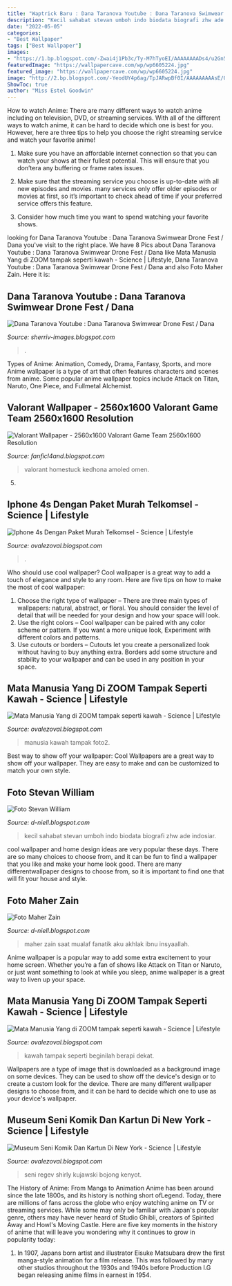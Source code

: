 ```yaml
---
title: "Waptrick Baru : Dana Taranova Youtube : Dana Taranova Swimwear Drone Fest / Dana"
description: "Kecil sahabat stevan umboh indo biodata biografi zhw ade indosiar"
date: "2022-05-05"
categories:
- "Best Wallpaper"
tags: ["Best Wallpaper"]
images:
- "https://1.bp.blogspot.com/-Zwai4j1Pb3c/Ty-M7hTyoEI/AAAAAAAADs4/u2Gn50P8MPQ/s1600/iPhone4s_hands_on8_gallery_post.jpg"
featuredImage: "https://wallpapercave.com/wp/wp6605224.jpg"
featured_image: "https://wallpapercave.com/wp/wp6605224.jpg"
image: "http://2.bp.blogspot.com/-YeodUY4p6ag/TpJARwpBf0I/AAAAAAAAAsE/QA5clGfjw1o/s1600/Foto+Maher+Zain+%25281%2529.jpg"
ShowToc: true
author: "Miss Estel Goodwin"
---
```



How to watch Anime: There are many different ways to watch anime including on television, DVD, or streaming services.
With all of the different ways to watch anime, it can be hard to decide which one is best for you. However, here are three tips to help you choose the right streaming service and watch your favorite anime!
1. Make sure you have an affordable internet connection so that you can watch your shows at their fullest potential. This will ensure that you don’tera any buffering or frame rates issues.

2. Make sure that the streaming service you choose is up-to-date with all new episodes and movies. many services only offer older episodes or movies at first, so it’s important to check ahead of time if your preferred service offers this feature.

3. Consider how much time you want to spend watching your favorite shows.

	

		
looking for Dana Taranova Youtube : Dana Taranova Swimwear Drone Fest / Dana you've visit to the right place. We have 8 Pics about Dana Taranova Youtube : Dana Taranova Swimwear Drone Fest / Dana like Mata Manusia Yang di ZOOM tampak seperti kawah - Science | Lifestyle, Dana Taranova Youtube : Dana Taranova Swimwear Drone Fest / Dana and also Foto Maher Zain. Here it is:
		
    
## Dana Taranova Youtube : Dana Taranova Swimwear Drone Fest / Dana

<img loading=lazy src="https://i.playboard.app/p/AAUvwniCmLXpPgKZg6EP2gcEgc-3Qd0jbCUGkSTfauBQBg/default.jpg" onerror="this.onerror=null;this.src='https://tse2.mm.bing.net/th?id=OIP.8tJe0pA7g7C1D8WWsc6S4wHaHa&amp;pid=15.1';" alt="Dana Taranova Youtube : Dana Taranova Swimwear Drone Fest / Dana">

_Source: sherriv-images.blogspot.com_

>. 

	

Types of Anime: Animation, Comedy, Drama, Fantasy, Sports, and more
Anime wallpaper is a type of art that often features characters and scenes from anime. Some popular anime wallpaper topics include Attack on Titan, Naruto, One Piece, and Fullmetal Alchemist.

    
## Valorant Wallpaper - 2560x1600 Valorant Game Team 2560x1600 Resolution

<img loading=lazy src="https://wallpapercave.com/wp/wp6605224.jpg" onerror="this.onerror=null;this.src='https://tse4.mm.bing.net/th?id=OIP.CDBtAMfSlW4fd_v9RvKfcwHaNK&amp;pid=15.1';" alt="Valorant Wallpaper - 2560x1600 Valorant Game Team 2560x1600 Resolution">

_Source: fanficl4and.blogspot.com_

>valorant homestuck kedhona amoled omen. 

	

5.

    
## Iphone 4s Dengan Paket Murah Telkomsel - Science | Lifestyle

<img loading=lazy src="https://1.bp.blogspot.com/-Zwai4j1Pb3c/Ty-M7hTyoEI/AAAAAAAADs4/u2Gn50P8MPQ/s1600/iPhone4s_hands_on8_gallery_post.jpg" onerror="this.onerror=null;this.src='https://tse4.mm.bing.net/th?id=OIP.1i9z0ZBi3Gh0XU7Fw0ldZQHaHz&amp;pid=15.1';" alt="Iphone 4s Dengan Paket Murah Telkomsel - Science | Lifestyle">

_Source: ovalezoval.blogspot.com_

>. 

	

Who should use cool wallpaper?
Cool wallpaper is a great way to add a touch of elegance and style to any room. Here are five tips on how to make the most of cool wallpaper: 
1) Choose the right type of wallpaper – There are three main types of wallpapers: natural, abstract, or floral. You should consider the level of detail that will be needed for your design and how your space will look. 
2) Use the right colors – Cool wallpaper can be paired with any color scheme or pattern. If you want a more unique look, Experiment with different colors and patterns. 
3) Use cutouts or borders – Cutouts let you create a personalized look without having to buy anything extra. Borders add some structure and stability to your wallpaper and can be used in any position in your space.

    
## Mata Manusia Yang Di ZOOM Tampak Seperti Kawah - Science | Lifestyle

<img loading=lazy src="https://1.bp.blogspot.com/-Y4soPBvBSTw/TWPlQYvs7VI/AAAAAAAABAk/dwQVL6mqJ3Q/s1600/102478_mata-manusia-tampak-seperti-kawah-.jpg" onerror="this.onerror=null;this.src='https://tse1.mm.bing.net/th?id=OIP.2IB7UwgXguyW2oKE6kO12AHaFj&amp;pid=15.1';" alt="Mata Manusia Yang di ZOOM tampak seperti kawah - Science | Lifestyle">

_Source: ovalezoval.blogspot.com_

>manusia kawah tampak foto2. 

	

Best way to show off your wallpaper:
Cool Wallpapers are a great way to show off your wallpaper. They are easy to make and can be customized to match your own style.

    
## Foto Stevan William

<img loading=lazy src="http://2.bp.blogspot.com/-WXgqDFuPpZw/TnP5qvygWlI/AAAAAAAAAiM/jq3v__liumE/w1200-h630-p-k-no-nu/4825_1169052240853_1664380507_31002187_1282065_n.jpg" onerror="this.onerror=null;this.src='https://tse3.mm.bing.net/th?id=OIP.jkTwPaQqqJQW9cmGKVJXjgAAAA&amp;pid=15.1';" alt="Foto Stevan William">

_Source: d-niell.blogspot.com_

>kecil sahabat stevan umboh indo biodata biografi zhw ade indosiar. 

	

cool wallpaper and home design ideas are very popular these days. There are so many choices to choose from, and it can be fun to find a wallpaper that you like and make your home look good. There are many differentwallpaper designs to choose from, so it is important to find one that will fit your house and style.

    
## Foto Maher Zain

<img loading=lazy src="http://2.bp.blogspot.com/-YeodUY4p6ag/TpJARwpBf0I/AAAAAAAAAsE/QA5clGfjw1o/s1600/Foto+Maher+Zain+%25281%2529.jpg" onerror="this.onerror=null;this.src='https://tse2.mm.bing.net/th?id=OIP.TWrcj0JT62-yU98dJNFK3gAAAA&amp;pid=15.1';" alt="Foto Maher Zain">

_Source: d-niell.blogspot.com_

>maher zain saat mualaf fanatik aku akhlak ibnu insyaallah. 

	

Anime wallpaper is a popular way to add some extra excitement to your home screen. Whether you’re a fan of shows like Attack on Titan or Naruto, or just want something to look at while you sleep, anime wallpaper is a great way to liven up your space.

    
## Mata Manusia Yang Di ZOOM Tampak Seperti Kawah - Science | Lifestyle

<img loading=lazy src="http://4.bp.blogspot.com/-dRJi8Ve7Qi0/TWPlUzusDlI/AAAAAAAABAs/7hYoLR-ZVq0/s1600/102480_mata-manusia-tampak-seperti-kawah-.jpg" onerror="this.onerror=null;this.src='https://tse2.mm.bing.net/th?id=OIP.rBCppLQEQkfdXp4P4bJldQHaFj&amp;pid=15.1';" alt="Mata Manusia Yang di ZOOM tampak seperti kawah - Science | Lifestyle">

_Source: ovalezoval.blogspot.com_

>kawah tampak seperti beginilah berapi dekat. 

	

Wallpapers are a type of image that is downloaded as a background image on some devices. They can be used to show off the device's design or to create a custom look for the device. There are many different wallpaper designs to choose from, and it can be hard to decide which one to use as your device's wallpaper.

    
## Museum Seni Komik Dan Kartun Di New York - Science | Lifestyle

<img loading=lazy src="http://2.bp.blogspot.com/-0eGL3DMFumI/TVfryvdSvbI/AAAAAAAAAa8/pMbDCw-M3KI/s1600/8.jpg" onerror="this.onerror=null;this.src='https://tse4.mm.bing.net/th?id=OIP.1_4e0Q2HLou43T-Ip8LbYgAAAA&amp;pid=15.1';" alt="Museum Seni Komik Dan Kartun Di New York - Science | Lifestyle">

_Source: ovalezoval.blogspot.com_

>seni regev shirly kujawski bojong kenyot. 

	

The History of Anime: From Manga to Animation
Anime has been around since the late 1800s, and its history is nothing short ofLegend. Today, there are millions of fans across the globe who enjoy watching anime on TV or streaming services. While some may only be familiar with Japan's popular genre, others may have never heard of Studio Ghibli, creators of Spirited Away and Howl's Moving Castle. Here are five key moments in the history of anime that will leave you wondering why it continues to grow in popularity today:
1) In 1907, Japans born artist and illustrator Eisuke Matsubara drew the first manga-style animation for a film release. This was followed by many other studios throughout the 1930s and 1940s before Production I.G began releasing anime films in earnest in 1954.

